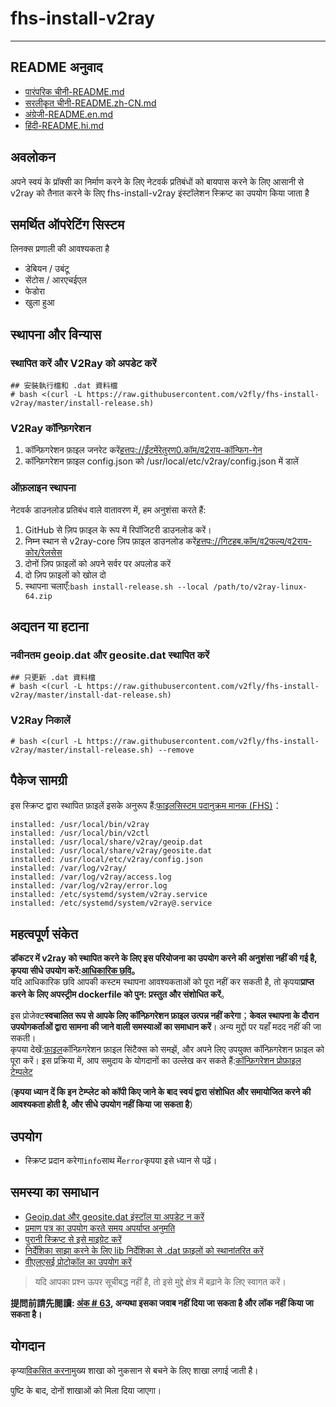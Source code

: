# fhs-install-v2ray

* * *

## README अनुवाद

-   [पारंपरिक चीनी-README.md](README.md)
-   [सरलीकृत चीनी-README.zh-CN.md](README.zh-CN.md)
-   [अंग्रेजी-README.en.md](README.en.md)
-   [हिंदी-README.hi.md](README.hi.md)

## अवलोकन

अपने स्वयं के प्रॉक्सी का निर्माण करने के लिए नेटवर्क प्रतिबंधों को बायपास करने के लिए आसानी से v2ray को तैनात करने के लिए fhs-install-v2ray इंस्टॉलेशन स्क्रिप्ट का उपयोग किया जाता है

## समर्थित ऑपरेटिंग सिस्टम

लिनक्स प्रणाली की आवश्यकता है

-   डेबियन / उबंटू
-   सेंटोस / आरएचईएल
-   फेडोरा
-   खुला हुआ

## स्थापना और विन्यास

### स्थापित करें और V2Ray को अपडेट करें

    ## 安裝執行檔和 .dat 資料檔
    # bash <(curl -L https://raw.githubusercontent.com/v2fly/fhs-install-v2ray/master/install-release.sh)

### V2Ray कॉन्फ़िगरेशन

1.  कॉन्फ़िगरेशन फ़ाइल जनरेट करें[हत्तपः://ईंटमेंरेतुरण0.कॉम/व2राय-कॉन्फिग-गेन](https://intmainreturn0.com/v2ray-config-gen/)
2.  कॉन्फ़िगरेशन फ़ाइल config.json को /usr/local/etc/v2ray/config.json में डालें

### ऑफ़लाइन स्थापना

नेटवर्क डाउनलोड प्रतिबंध वाले वातावरण में, हम अनुशंसा करते हैं:

1.  GitHub से ज़िप फ़ाइल के रूप में रिपॉजिटरी डाउनलोड करें।
2.  निम्न स्थान से v2ray-core ज़िप फ़ाइल डाउनलोड करें[हत्तपः://गिटहब.कॉम/व2फल्य/व2राय-कोर/रेलसेस](https://github.com/v2fly/v2ray-core/releases)
3.  दोनों ज़िप फ़ाइलों को अपने सर्वर पर अपलोड करें
4.  दो ज़िप फ़ाइलों को खोल दो
5.  स्थापना चलाएँ:`bash install-release.sh --local /path/to/v2ray-linux-64.zip`

## अद्यतन या हटाना

### नवीनतम geoip.dat और geosite.dat स्थापित करें

    ## 只更新 .dat 資料檔
    # bash <(curl -L https://raw.githubusercontent.com/v2fly/fhs-install-v2ray/master/install-dat-release.sh)

### V2Ray निकालें

    # bash <(curl -L https://raw.githubusercontent.com/v2fly/fhs-install-v2ray/master/install-release.sh) --remove

## पैकेज सामग्री

इस स्क्रिप्ट द्वारा स्थापित फ़ाइलें इसके अनुरूप हैं:[फाइलसिस्टम पदानुक्रम मानक (FHS)](https://en.wikipedia.org/wiki/Filesystem_Hierarchy_Standard)：

    installed: /usr/local/bin/v2ray
    installed: /usr/local/bin/v2ctl
    installed: /usr/local/share/v2ray/geoip.dat
    installed: /usr/local/share/v2ray/geosite.dat
    installed: /usr/local/etc/v2ray/config.json
    installed: /var/log/v2ray/
    installed: /var/log/v2ray/access.log
    installed: /var/log/v2ray/error.log
    installed: /etc/systemd/system/v2ray.service
    installed: /etc/systemd/system/v2ray@.service

## महत्वपूर्ण संकेत

**डॉकटर में v2ray को स्थापित करने के लिए इस परियोजना का उपयोग करने की अनुशंसा नहीं की गई है, कृपया सीधे उपयोग करें:[आधिकारिक छवि](https://github.com/v2fly/docker)。**  
यदि आधिकारिक छवि आपकी कस्टम स्थापना आवश्यकताओं को पूरा नहीं कर सकती है, तो कृपया**प्राप्त करने के लिए अपस्ट्रीम dockerfile को पुन: प्रस्तुत और संशोधित करें**。

इस प्रोजेक्ट**स्वचालित रूप से आपके लिए कॉन्फ़िगरेशन फ़ाइल उत्पन्न नहीं करेगा**；**केवल स्थापना के दौरान उपयोगकर्ताओं द्वारा सामना की जाने वाली समस्याओं का समाधान करें**। अन्य मुद्दों पर यहाँ मदद नहीं की जा सकती।  
कृपया देखें:[फ़ाइल](https://www.v2fly.org/)कॉन्फ़िगरेशन फ़ाइल सिंटैक्स को समझें, और अपने लिए उपयुक्त कॉन्फ़िगरेशन फ़ाइल को पूरा करें। इस प्रक्रिया में, आप समुदाय के योगदानों का उल्लेख कर सकते हैं:[कॉन्फ़िगरेशन प्रोफ़ाइल टेम्पलेट](https://github.com/v2fly/v2ray-examples)

(**कृपया ध्यान दें कि इन टेम्प्लेट को कॉपी किए जाने के बाद स्वयं द्वारा संशोधित और समायोजित करने की आवश्यकता होती है, और सीधे उपयोग नहीं किया जा सकता है**）

## उपयोग

-   स्क्रिप्ट प्रदान करेगा`info`साथ में`error`कृपया इसे ध्यान से पढ़ें।

## समस्या का समाधान

-   [Geoip.dat और geosite.dat इंस्टॉल या अपडेट न करें](https://github.com/v2fly/fhs-install-v2ray/wiki/Do-not-install-or-update-geoip.dat-and-geosite.dat)
-   [प्रमाण पत्र का उपयोग करते समय अपर्याप्त अनुमति](https://github.com/v2fly/fhs-install-v2ray/wiki/Insufficient-permissions-when-using-certificates)
-   [पुरानी स्क्रिप्ट से इसे माइग्रेट करें](https://github.com/v2fly/fhs-install-v2ray/wiki/Migrate-from-the-old-script-to-this)
-   [निर्देशिका साझा करने के लिए lib निर्देशिका से .dat फ़ाइलों को स्थानांतरित करें](https://github.com/v2fly/fhs-install-v2ray/wiki/Move-.dat-files-from-lib-directory-to-share-directory)
-   [वीएलएसई प्रोटोकॉल का उपयोग करें](https://github.com/v2fly/fhs-install-v2ray/wiki/To-use-the-VLESS-protocol)

> यदि आपका प्रश्न ऊपर सूचीबद्ध नहीं है, तो इसे मुद्दे क्षेत्र में बढ़ाने के लिए स्वागत करें।

**提問前請先閱讀: [अंक # 63](https://github.com/v2fly/fhs-install-v2ray/issues/63), अन्यथा इसका जवाब नहीं दिया जा सकता है और लॉक नहीं किया जा सकता है।**

## योगदान

कृप्या[विकसित करना](https://github.com/v2fly/fhs-install-v2ray/tree/develop)मुख्य शाखा को नुकसान से बचने के लिए शाखा लगाई जाती है।

पुष्टि के बाद, दोनों शाखाओं को मिला दिया जाएगा।
